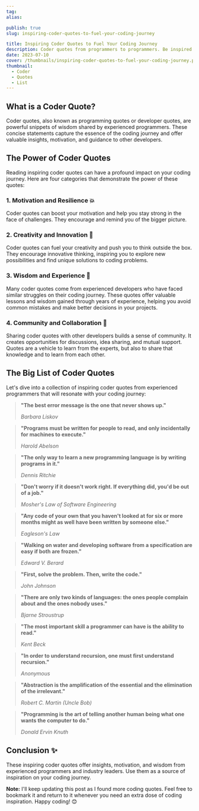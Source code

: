 ```yaml
---
tag:
alias:

publish: true
slug: inspiring-coder-quotes-to-fuel-your-coding-journey

title: Inspiring Coder Quotes to Fuel Your Coding Journey
description: Coder quotes from programmers to programmers. Be inspired and fuel your passion for coding! Learn from the wisdom of great programmers and share the knowledge.
date: 2023-07-10
cover: /thumbnails/inspiring-coder-quotes-to-fuel-your-coding-journey.png
thumbnail:
  - Coder
  - Quotes
  - List
---
```


## What is a Coder Quote?

Coder quotes, also known as programming quotes or developer quotes, are powerful snippets of wisdom shared by experienced programmers. These concise statements capture the essence of the coding journey and offer valuable insights, motivation, and guidance to other developers.

## The Power of Coder Quotes
Reading inspiring coder quotes can have a profound impact on your coding journey. Here are four categories that demonstrate the power of these quotes:

### 1. **Motivation and Resilience** 💥

Coder quotes can boost your motivation and help you stay strong in the face of challenges. They encourage and remind you of the bigger picture.

### 2. **Creativity and Innovation** 🌟

Coder quotes can fuel your creativity and push you to think outside the box. They encourage innovative thinking, inspiring you to explore new possibilities and find unique solutions to coding problems.

### 3. **Wisdom and Experience** 🧠

Many coder quotes come from experienced developers who have faced similar struggles on their coding journey. These quotes offer valuable lessons and wisdom gained through years of experience, helping you avoid common mistakes and make better decisions in your projects.

### 4. **Community and Collaboration** 👥

Sharing coder quotes with other developers builds a sense of community. It creates opportunities for discussions, idea sharing, and mutual support. Quotes are a vehicle to learn from the experts, but also to share that knowledge and to learn from each other.


## The Big List of Coder Quotes

Let's dive into a collection of inspiring coder quotes from experienced programmers that will resonate with your coding journey:

> **"The best error message is the one that never shows up."**
> 
> _Barbara Liskov_

> **"Programs must be written for people to read, and only incidentally for machines to execute."**
> 
> _Harold Abelson_

> **"The only way to learn a new programming language is by writing programs in it."**
> 
> _Dennis Ritchie_

> **"Don't worry if it doesn't work right. If everything did, you'd be out of a job."**
> 
> _Mosher's Law of Software Engineering_

> **"Any code of your own that you haven't looked at for six or more months might as well have been written by someone else."**
> 
> _Eagleson's Law_

> **"Walking on water and developing software from a specification are easy if both are frozen."**
> 
> _Edward V. Berard_

> **"First, solve the problem. Then, write the code."**
> 
> _John Johnson_

> **"There are only two kinds of languages: the ones people complain about and the ones nobody uses."**
> 
> _Bjarne Stroustrup_

> **"The most important skill a programmer can have is the ability to read."**
> 
> _Kent Beck_

> **"In order to understand recursion, one must first understand recursion."**
> 
> _Anonymous_


> **"Abstraction is the amplification of the essential and the elimination of the irrelevant."**
> 
> _Robert C. Martin (Uncle Bob)_

>**"Programming is the art of telling another human being what one wants the computer to do."**
>
>*Donald Ervin Knuth*

## Conclusion ✨

These inspiring coder quotes offer insights, motivation, and wisdom from experienced programmers and industry leaders. Use them as a source of inspiration on your coding journey.

**Note:** I'll keep updating this post as I found more coding quotes. Feel free to bookmark it and return to it whenever you need an extra dose of coding inspiration. Happy coding! 😊